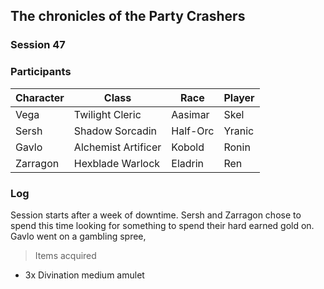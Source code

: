 ## The chronicles of the Party Crashers
### Session 47

### Participants
| Character| Class | Race | Player |
|--|--|--|--|
| Vega | Twilight Cleric | Aasimar | Skel |
| Sersh | Shadow Sorcadin | Half-Orc | Yranic |
| Gavlo | Alchemist Artificer | Kobold | Ronin |
| Zarragon | Hexblade Warlock | Eladrin | Ren |

### Log
Session starts after a week of downtime.
Sersh and Zarragon chose to spend this time looking for something to spend their hard earned gold on. Gavlo went on a gambling spree,  




> Items acquired
- 3x Divination medium amulet
